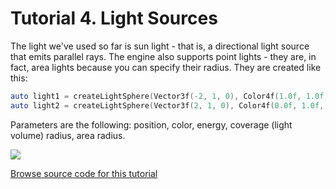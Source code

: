 # Tutorial 4. Light Sources

The light we've used so far is sun light - that is, a directional light source that emits parallel rays. The engine also supports point lights - they are, in fact, area lights because you can specify their radius. They are created like this:
```d
auto light1 = createLightSphere(Vector3f(-2, 1, 0), Color4f(1.0f, 1.0f, 0.0f), 10.0f, 5.0f, 0.1f);
auto light2 = createLightSphere(Vector3f(2, 1, 0), Color4f(0.0f, 1.0f, 1.0f), 10.0f, 5.0f, 0.1f);
```
Parameters are the following: position, color, energy, coverage (light volume) radius, area radius.

![](https://2.bp.blogspot.com/-C_epqAkvAzY/Www9UBn1_sI/AAAAAAAADZc/8tmbq35vXkwtZ9eiyKsjTfsmv7mvo3gsQCLcBGAs/s1600/Untitled%2B5.jpg)

[Browse source code for this tutorial](https://github.com/gecko0307/dagon-tutorials/tree/master/tutorial4)